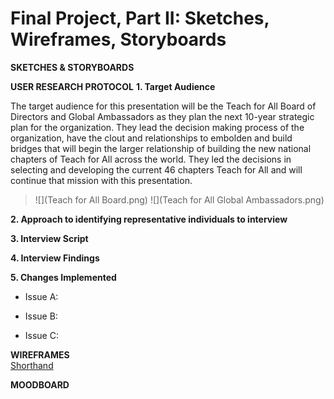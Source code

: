 # Final Project, Part II: Sketches, Wireframes, Storyboards

**SKETCHES & STORYBOARDS**


**USER RESEARCH PROTOCOL**
**1. Target Audience**

The target audience for this presentation will be the Teach for All Board of Directors and Global Ambassadors as they plan the next 10-year strategic plan for the organization. They lead the decision making process of the organization, have the clout and relationships to embolden and build bridges that will begin the larger relationship of building the new national chapters of Teach for All across the world. They led the decisions in selecting and developing the current 46 chapters Teach for All and will continue that mission with this presentation. 

>![](Teach for All Board.png)
>![](Teach for All Global Ambassadors.png)

**2. Approach to identifying representative individuals to interview**

**3. Interview Script**
[](final_project_interviewscript)

**4. Interview Findings**

**5. Changes Implemented**
  
  * Issue A:
  
  * Issue B:
  
  * Issue C:
  
**WIREFRAMES**  
[Shorthand](www.asdlfjasdl;kfjasld;kfcom)

**MOODBOARD**

